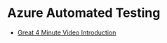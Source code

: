 # Azure Automated Testing

- [Great 4 Minute Video Introduction](https://www.youtube.com/watch?v=UuM1m8WZxjw)
